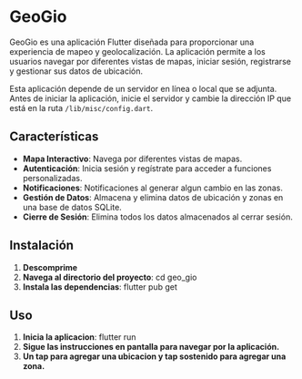 # GeoGio

GeoGio es una aplicación Flutter diseñada para proporcionar una experiencia de mapeo y geolocalización. La aplicación permite a los usuarios navegar por diferentes vistas de mapas, iniciar sesión, registrarse y gestionar sus datos de ubicación.

Esta aplicación depende de un servidor en línea o local que se adjunta.
Antes de iniciar la aplicación, inicie el servidor y cambie la dirección IP que está en la ruta 
`/lib/misc/config.dart`.

## Características

- **Mapa Interactivo**: Navega por diferentes vistas de mapas.
- **Autenticación**: Inicia sesión y regístrate para acceder a funciones personalizadas.
- **Notificaciones**: Notificaciones al generar algun cambio en las zonas.
- **Gestión de Datos**: Almacena y elimina datos de ubicación y zonas en una base de datos SQLite.
- **Cierre de Sesión**: Elimina todos los datos almacenados al cerrar sesión.

## Instalación

1. **Descomprime**
2. **Navega al directorio del proyecto**: cd geo_gio
3. **Instala las dependencias**: flutter pub get

## Uso
1. **Inicia la aplicacion**: flutter run
2. **Sigue las instrucciones en pantalla para navegar por la aplicación.**
3. **Un tap para agregar una ubicacion y tap sostenido para agregar una zona.**




